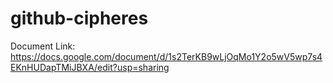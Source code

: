 # github-cipheres
Document Link: https://docs.google.com/document/d/1s2TerKB9wLjOqMo1Y2o5wV5wp7s4EKnHUDapTMiJBXA/edit?usp=sharing
